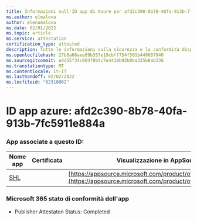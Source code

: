 ```yaml
---
title: Informazioni sull'ID app di Azure per afd2c390-8b78-40fa-913b-7fc5911e884a
ms.author: elmalova
author: elenamalova
ms.date: 02/01/2022
ms.topic: article
ms.service: attestation
certification_type: attested
description: Tutte le informazioni sulla sicurezza e la conformità disponibili per afd2c390-8b78-40fa-913b-7fc5911e884a.
ms.openlocfilehash: 27b8a66aee89b357e19cbff754f501b449087940
ms.sourcegitcommit: edd55f34c004f0b5c7e4418b92b8ba325b8ab336
ms.translationtype: MT
ms.contentlocale: it-IT
ms.lasthandoff: 02/02/2022
ms.locfileid: "62318062"
---
```

# <a name="azure-app-id-afd2c390-8b78-40fa-913b-7fc5911e884a"></a>ID app azure: afd2c390-8b78-40fa-913b-7fc5911e884a


### <a name="apps-associated-with-this-id"></a>App associate a questo ID:
| **Nome app** | **Certificata** | **Visualizzazione in AppSource** |
|--------------|---------------|-----------------------|
| [SHL](https://docs.microsoft.com/microsoft-365-app-certification/forward/WA200002887) |  | [https://appsource.microsoft.com/product/office/WA200002887](https://appsource.microsoft.com/product/office/WA200002887) |

### <a name="microsoft-365-app-compliance-status"></a>Microsoft 365 stato di conformità dell'app
- Publisher Attestaton Status: Completed
